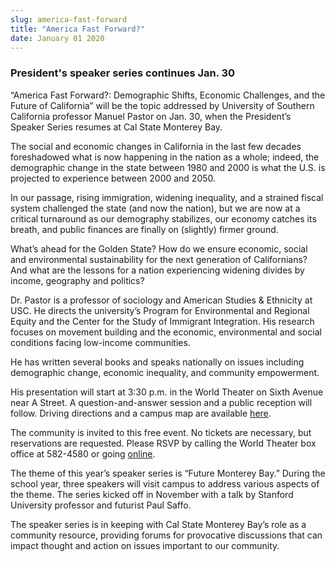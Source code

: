 ```yaml
---
slug: america-fast-forward
title: "America Fast Forward?"
date: January 01 2020
---
```


  
<h3>President's speaker series continues Jan. 30</h3>
<p>
  “America Fast Forward?: Demographic Shifts, Economic Challenges, and the
  Future of California” will be the topic addressed by University of Southern
  California professor Manuel Pastor on Jan. 30, when the President’s Speaker
  Series resumes at Cal State Monterey Bay.
</p>
<p>
  The social and economic changes in California in the last few decades
  foreshadowed what is now happening in the nation as a whole; indeed, the
  demographic change in the state between 1980 and 2000 is what the U.S. is
  projected to experience between 2000 and 2050.
</p>
<p>
  In our passage, rising immigration, widening inequality, and a strained fiscal
  system challenged the state &#40;and now the nation&#41;, but we are now at a
  critical turnaround as our demography stabilizes, our economy catches its
  breath, and public finances are finally on &#40;slightly&#41; firmer ground.
</p>
<p>
  What’s ahead for the Golden State? How do we ensure economic, social and
  environmental sustainability for the next generation of Californians? And what
  are the lessons for a nation experiencing widening divides by income,
  geography and politics?
</p>
<p>
  Dr. Pastor is a professor of sociology and American Studies &amp; Ethnicity at
  USC. He directs the university’s Program for Environmental and Regional Equity
  and the Center for the Study of Immigrant Integration. His research focuses on
  movement building and the economic, environmental and social conditions facing
  low&#45;income communities.
</p>
<p>
  He has written several books and speaks nationally on issues including
  demographic change, economic inequality, and community empowerment.
</p>
<p>
  His presentation will start at 3:30 p.m. in the World Theater on Sixth Avenue
  near A Street. A question&#45;and&#45;answer session and a public reception
  will follow. Driving directions and a campus map are available
  <a href="https://csumb.edu/maps">here</a>.
</p>
<p>
  The community is invited to this free event. No tickets are necessary, but
  reservations are requested. Please RSVP by calling the World Theater box
  office at 582&#45;4580 or going <a href="https://csumb.edu/rsvp">online</a>.
</p>
<p>
  The theme of this year’s speaker series is “Future Monterey Bay.” During the
  school year, three speakers will visit campus to address various aspects of
  the theme. The series kicked off in November with a talk by Stanford
  University professor and futurist Paul Saffo.
</p>
<p>
  The speaker series is in keeping with Cal State Monterey Bay’s role as a
  community resource, providing forums for provocative discussions that can
  impact thought and action on issues important to our community.
</p>
 
